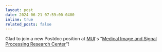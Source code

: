 ```yaml
---
layout: post
date: 2024-06-21 07:59:00-0400
inline: true
related_posts: false
---
```


Glad to join a new Postdoc position at [MUI](https://mui.ac.ir/)'s “[Medical Image and Signal Processing Research Center](https://misp.mui.ac.ir/en)”!

